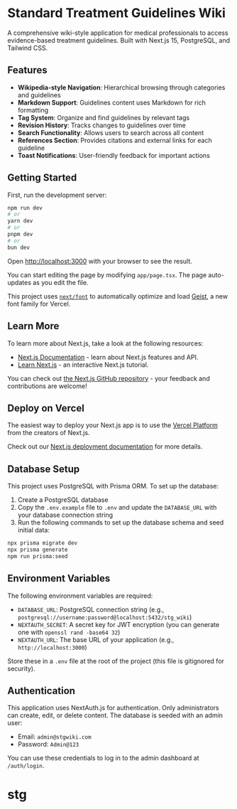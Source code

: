 # Standard Treatment Guidelines Wiki

A comprehensive wiki-style application for medical professionals to access evidence-based treatment guidelines. Built with Next.js 15, PostgreSQL, and Tailwind CSS.

## Features

- **Wikipedia-style Navigation**: Hierarchical browsing through categories and guidelines
- **Markdown Support**: Guidelines content uses Markdown for rich formatting
- **Tag System**: Organize and find guidelines by relevant tags
- **Revision History**: Tracks changes to guidelines over time
- **Search Functionality**: Allows users to search across all content
- **References Section**: Provides citations and external links for each guideline
- **Toast Notifications**: User-friendly feedback for important actions

## Getting Started

First, run the development server:

```bash
npm run dev
# or
yarn dev
# or
pnpm dev
# or
bun dev
```

Open [http://localhost:3000](http://localhost:3000) with your browser to see the result.

You can start editing the page by modifying `app/page.tsx`. The page auto-updates as you edit the file.

This project uses [`next/font`](https://nextjs.org/docs/app/building-your-application/optimizing/fonts) to automatically optimize and load [Geist](https://vercel.com/font), a new font family for Vercel.

## Learn More

To learn more about Next.js, take a look at the following resources:

- [Next.js Documentation](https://nextjs.org/docs) - learn about Next.js features and API.
- [Learn Next.js](https://nextjs.org/learn) - an interactive Next.js tutorial.

You can check out [the Next.js GitHub repository](https://github.com/vercel/next.js) - your feedback and contributions are welcome!

## Deploy on Vercel

The easiest way to deploy your Next.js app is to use the [Vercel Platform](https://vercel.com/new?utm_medium=default-template&filter=next.js&utm_source=create-next-app&utm_campaign=create-next-app-readme) from the creators of Next.js.

Check out our [Next.js deployment documentation](https://nextjs.org/docs/app/building-your-application/deploying) for more details.

## Database Setup

This project uses PostgreSQL with Prisma ORM. To set up the database:

1. Create a PostgreSQL database
2. Copy the `.env.example` file to `.env` and update the `DATABASE_URL` with your database connection string
3. Run the following commands to set up the database schema and seed initial data:

```bash
npx prisma migrate dev
npx prisma generate
npm run prisma:seed
```

## Environment Variables

The following environment variables are required:

- `DATABASE_URL`: PostgreSQL connection string (e.g., `postgresql://username:password@localhost:5432/stg_wiki`)
- `NEXTAUTH_SECRET`: A secret key for JWT encryption (you can generate one with `openssl rand -base64 32`)
- `NEXTAUTH_URL`: The base URL of your application (e.g., `http://localhost:3000`)

Store these in a `.env` file at the root of the project (this file is gitignored for security).

## Authentication

This application uses NextAuth.js for authentication. Only administrators can create, edit, or delete content. The database is seeded with an admin user:

- Email: `admin@stgwiki.com`
- Password: `Admin@123`

You can use these credentials to log in to the admin dashboard at `/auth/login`.
# stg
